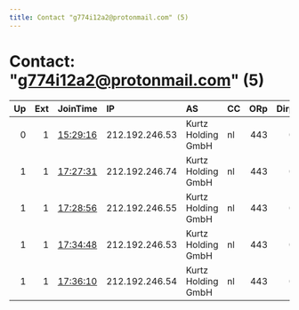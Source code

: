 ```yaml
---
title: Contact "g774i12a2@protonmail.com" (5)
---
```


# Contact: "g774i12a2@protonmail.com" (5)

|   Up |   Ext | JoinTime                                                                                              | IP             | AS                 | CC   |   ORp |   Dirp | OS    | Version   | Nickname   |   eFamMembers |
|-----:|------:|:------------------------------------------------------------------------------------------------------|:---------------|:-------------------|:-----|------:|-------:|:------|:----------|:-----------|--------------:|
|    0 |     1 | [15:29:16](https://nusenu.github.io/OrNetStats/w/relay/21D7794B46AC0C2D898405DB6AB2663C2CFFAE98.html) | 212.192.246.53 | Kurtz Holding GmbH | nl   |   443 |      0 | Linux | 0.4.7.10  | 0x616e6f6e |             1 |
|    1 |     1 | [17:27:31](https://nusenu.github.io/OrNetStats/w/relay/C07044E4597937D53438CB539B58DAB38C6B910B.html) | 212.192.246.74 | Kurtz Holding GmbH | nl   |   443 |      0 | Linux | 0.4.7.10  | 0x616e6f6e |            10 |
|    1 |     1 | [17:28:56](https://nusenu.github.io/OrNetStats/w/relay/7B24FA67347BEAEC6923D884EACF1C123180DE32.html) | 212.192.246.55 | Kurtz Holding GmbH | nl   |   443 |      0 | Linux | 0.4.7.10  | 0x616e6f6e |            10 |
|    1 |     1 | [17:34:48](https://nusenu.github.io/OrNetStats/w/relay/41CD6B9122D008339FD9929CFF07ED8518AB710D.html) | 212.192.246.53 | Kurtz Holding GmbH | nl   |   443 |      0 | Linux | 0.4.7.10  | 0x616e6f6e |            10 |
|    1 |     1 | [17:36:10](https://nusenu.github.io/OrNetStats/w/relay/1C7CE72C0CA65646B7273C1B6B14C8AA210690BE.html) | 212.192.246.54 | Kurtz Holding GmbH | nl   |   443 |      0 | Linux | 0.4.7.10  | 0x616e6f6e |            10 |
